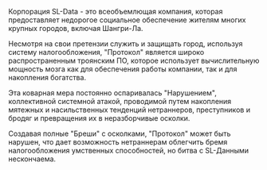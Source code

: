 Корпорация SL-Data - это всеобъемлющая компания, которая предоставляет недорогое социальное обеспечение жителям многих крупных городов, включая Шангри-Ла.

Несмотря на свои претензии служить и защищать город, используя систему налогообложения, "Протокол" является широко распространенным троянским ПО, которое использует вычислительную мощность мозга как для обеспечения работы компании, так и для накопления богатства.

Эта коварная мера постоянно оспаривалась "Нарушением", коллективной системной атакой, проводимой путем накопления мятежных и насильственных тенденций нетраннеров, преступников и бродяг и превращения их в неразборчивые осколки.

Создавая полные "Бреши" с осколками, "Протокол" может быть нарушен, что дает возможность нетраннерам облегчить бремя налогообложения умственных способностей, но битва с SL-Данными нескончаема.

